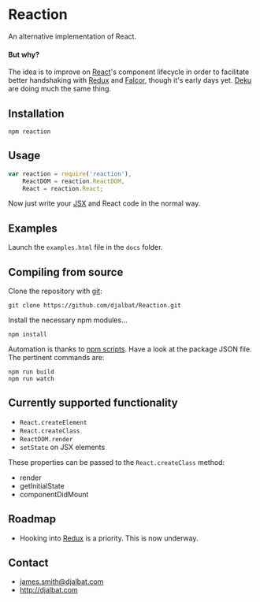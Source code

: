 # Reaction

An alternative implementation of React.

#### But why?

The idea is to improve on [React](https://facebook.github.io/react/)'s component lifecycle in order to facilitate better handshaking with [Redux](http://redux.js.org/) and [Falcor](http://netflix.github.io/falcor/), though it's early days yet. [Deku](https://github.com/dekujs/deku) are doing much the same thing.

## Installation

    npm reaction

## Usage

```js
var reaction = require('reaction'),
    ReactDOM = reaction.ReactDOM,
    React = reaction.React;
```

Now just write your [JSX](https://facebook.github.io/react/docs/jsx-in-depth.html) and React code in the normal way.

## Examples

Launch the `examples.html` file in the `docs` folder.

## Compiling from source

Clone the repository with [git](https://git-scm.com/):

    git clone https://github.com/djalbat/Reaction.git

Install the necessary npm modules...

    npm install

Automation is thanks to [npm scripts](https://docs.npmjs.com/misc/scripts). Have a look at the package JSON file. The pertinent commands are:

    npm run build
    npm run watch

## Currently supported functionality

- `React.createElement`
- `React.createClass`
- `ReactDOM.render`
- `setState` on JSX elements

These properties can be passed to the `React.createClass` method:

- render
- getInitialState
- componentDidMount

## Roadmap

- Hooking into [Redux](https://github.com/reactjs/react-redux) is a priority. This is now underway.

## Contact

- james.smith@djalbat.com
- http://djalbat.com
